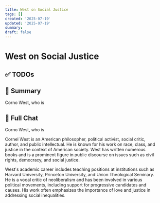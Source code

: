 ```yaml
---
title: West on Social Justice
tags: []
created: '2025-07-19'
updated: '2025-07-19'
summary:
draft: false
---
```


# West on Social Justice

## ✅ TODOs


## 📌 Summary
Corno West, who is

## 🧠 Full Chat


Corno West, who is



Cornel West is an American philosopher, political activist, social critic, author, and public intellectual. He is known for his work on race, class, and justice in the context of American society. West has written numerous books and is a prominent figure in public discourse on issues such as civil rights, democracy, and social justice.

West's academic career includes teaching positions at institutions such as Harvard University, Princeton University, and Union Theological Seminary. He is a vocal critic of neoliberalism and has been involved in various political movements, including support for progressive candidates and causes. His work often emphasizes the importance of love and justice in addressing social inequalities.